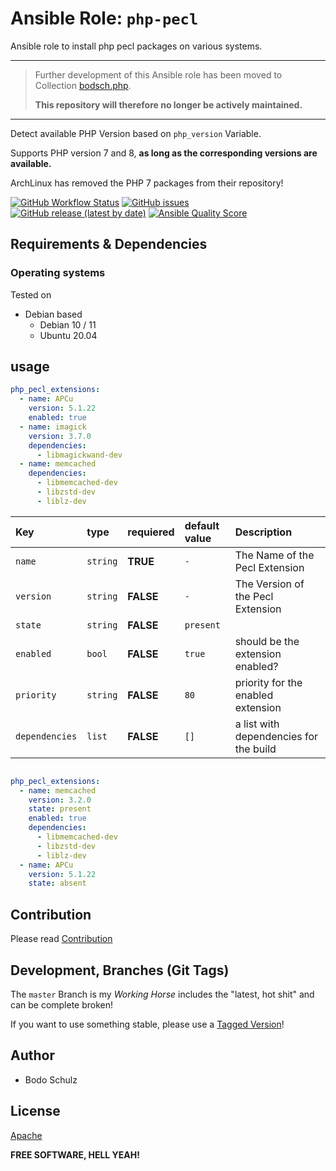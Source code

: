 
# Ansible Role:  `php-pecl`

Ansible role to install php pecl packages on various systems.

---

> Further development of this Ansible role has been moved to Collection [bodsch.php](https://github.com/bodsch/ansible-collection-php).
> 
> **This repository will therefore no longer be actively maintained.**

---

Detect available PHP Version based on `php_version` Variable.

Supports PHP version 7 and 8, **as long as the corresponding versions are available.**

ArchLinux has removed the PHP 7 packages from their repository!

[![GitHub Workflow Status](https://img.shields.io/github/actions/workflow/status/bodsch/ansible-php-pecl/main.yml?branch=main)][ci]
[![GitHub issues](https://img.shields.io/github/issues/bodsch/ansible-php-pecl)][issues]
[![GitHub release (latest by date)](https://img.shields.io/github/v/release/bodsch/ansible-php-pecl)][releases]
[![Ansible Quality Score](https://img.shields.io/ansible/quality/50067?label=role%20quality)][quality]

[ci]: https://github.com/bodsch/ansible-php-pecl/actions
[issues]: https://github.com/bodsch/ansible-php-pecl/issues?q=is%3Aopen+is%3Aissue
[releases]: https://github.com/bodsch/ansible-php-pecl/releases
[quality]: https://galaxy.ansible.com/bodsch/php-pecl

## Requirements & Dependencies

### Operating systems

Tested on

* Debian based
    - Debian 10 / 11
    - Ubuntu 20.04

## usage

```yaml
php_pecl_extensions:
  - name: APCu
    version: 5.1.22
    enabled: true
  - name: imagick
    version: 3.7.0
    dependencies:
      - libmagickwand-dev
  - name: memcached
    dependencies:
      - libmemcached-dev
      - libzstd-dev
      - liblz-dev
```

| Key            | type     | requiered  | default value | Description                             |
|:----           | :---     | :----      |:----          | :----                                   |
| `name`         | `string` | **TRUE**   | `-`           | The Name of the Pecl Extension          |
| `version`      | `string` | **FALSE**  | `-`           | The Version of the Pecl Extension       |
| `state`        | `string` | **FALSE**  | `present`     |                                         |
| `enabled`      | `bool`   | **FALSE**  | `true`        | should be the extension enabled?        |
| `priority`     | `string` | **FALSE**  | `80`          | priority for the enabled extension      |
| `dependencies` | `list`   | **FALSE**  | `[]`          | a list with dependencies for the build  |


```yaml

php_pecl_extensions:
  - name: memcached
    version: 3.2.0
    state: present
    enabled: true
    dependencies:
      - libmemcached-dev
      - libzstd-dev
      - liblz-dev
  - name: APCu
    version: 5.1.22
    state: absent

```


## Contribution

Please read [Contribution](CONTRIBUTING.md)

## Development,  Branches (Git Tags)

The `master` Branch is my *Working Horse* includes the "latest, hot shit" and can be complete broken!

If you want to use something stable, please use a [Tagged Version](https://github.com/bodsch/ansible-php-pecl/tags)!


## Author

- Bodo Schulz

## License

[Apache](LICENSE)

**FREE SOFTWARE, HELL YEAH!**
